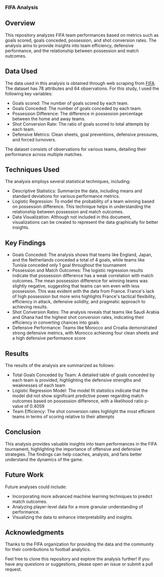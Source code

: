 ### FIFA Analysis

## Overview

This repository analyzes FIFA team performances based on metrics such as goals scored, goals conceded, possession, and shot conversion rates. The analysis aims to provide insights into team efficiency, defensive performance, and the relationship between possession and match outcomes.

## Data Used

The data used in this analysis is obtained through web scraping from  <a href = "www.fifa.com">FIFA</a>. The dataset has 78 attributes and 64 observations. For this study, I used the following key variables:

  - Goals scored: The number of goals scored by each team.
  - Goals Conceded: The number of goals conceded by each team.
  - Possession Difference: The difference in possession percentage between the home and away teams.
  - Shot Conversion Rate: The ratio of goals scored to total attempts by each team.
  - Defensive Metrics: Clean sheets, goal preventions, defensive pressures, and forced turnovers.

The dataset consists of observations for various teams, detailing their performance across multiple matches.

## Techniques Used

The analysis employs several statistical techniques, including:
    
  - Descriptive Statistics: Summarize the data, including means and standard deviations for various performance metrics.
  - Logistic Regression: To model the probability of a team winning based on possession difference. This technique helps in understanding the relationship between possession and match outcomes.
  - Data Visualization: Although not included in this document, visualizations can be created to represent the data graphically for better insights.

## Key Findings

  - Goals Conceded: The analysis shows that teams like England, Japan, and the Netherlands conceded a total of 4 goals, while teams like Tunisia conceded only 1 goal throughout the tournament
  - Possession and Match Outcomes: The logistic regression results indicate that possession difference has a weak correlation with match outcomes. The mean possession difference for winning teams was slightly negative, suggesting that teams can win even with less possession.
       This was evident with the data from France. France's lack of high possession but more wins highlights France's tactical flexibility, efficiency in attack, defensive solidity, and pragmatic approach to achieving results.
  - Shot Conversion Rates: The analysis reveals that teams like Saudi Arabia and Ghana had the highest shot conversion rates, indicating their efficiency in converting chances into goals
  - Defensive Performance: Teams like Morocco and Croatia demonstrated strong defensive metrics, with Morocco achieving four clean sheets and a high defensive performance score


## Results

The results of the analysis are summarized as follows:

  - Total Goals Conceded by Team: A detailed table of goals conceded by each team is provided, highlighting the defensive strengths and weaknesses of each team
  - Logistic Regression Model: The model fit statistics indicate that the model did not show significant predictive power regarding match outcomes based on possession difference, with a likelihood ratio p-value of 0.4059
  - Team Efficiency: The shot conversion rates highlight the most efficient teams in terms of scoring relative to their attempts

## Conclusion

This analysis provides valuable insights into team performances in the FIFA tournament, highlighting the importance of offensive and defensive strategies. The findings can help coaches, analysts, and fans better understand the dynamics of the game.

## Future Work

Future analyses could include:

  - Incorporating more advanced machine learning techniques to predict match outcomes.
  - Analyzing player-level data for a more granular understanding of performance.
  - Visualizing the data to enhance interpretability and insights.

## Acknowledgments

Thanks to the FIFA organization for providing the data and the community for their contributions to football analytics.

Feel free to clone this repository and explore the analysis further! If you have any questions or suggestions, please open an issue or submit a pull request.
